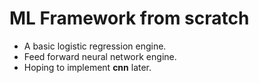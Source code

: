 # ML Framework from scratch 
- A basic logistic regression engine.
- Feed forward neural network engine.
- Hoping to implement **cnn** later.
